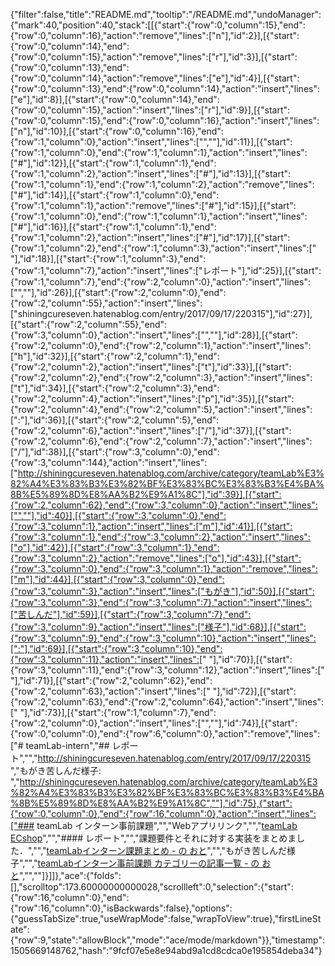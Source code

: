 {"filter":false,"title":"README.md","tooltip":"/README.md","undoManager":{"mark":40,"position":40,"stack":[[{"start":{"row":0,"column":15},"end":{"row":0,"column":16},"action":"remove","lines":["n"],"id":2}],[{"start":{"row":0,"column":14},"end":{"row":0,"column":15},"action":"remove","lines":["r"],"id":3}],[{"start":{"row":0,"column":13},"end":{"row":0,"column":14},"action":"remove","lines":["e"],"id":4}],[{"start":{"row":0,"column":13},"end":{"row":0,"column":14},"action":"insert","lines":["e"],"id":8}],[{"start":{"row":0,"column":14},"end":{"row":0,"column":15},"action":"insert","lines":["r"],"id":9}],[{"start":{"row":0,"column":15},"end":{"row":0,"column":16},"action":"insert","lines":["n"],"id":10}],[{"start":{"row":0,"column":16},"end":{"row":1,"column":0},"action":"insert","lines":["",""],"id":11}],[{"start":{"row":1,"column":0},"end":{"row":1,"column":1},"action":"insert","lines":["#"],"id":12}],[{"start":{"row":1,"column":1},"end":{"row":1,"column":2},"action":"insert","lines":["#"],"id":13}],[{"start":{"row":1,"column":1},"end":{"row":1,"column":2},"action":"remove","lines":["#"],"id":14}],[{"start":{"row":1,"column":0},"end":{"row":1,"column":1},"action":"remove","lines":["#"],"id":15}],[{"start":{"row":1,"column":0},"end":{"row":1,"column":1},"action":"insert","lines":["#"],"id":16}],[{"start":{"row":1,"column":1},"end":{"row":1,"column":2},"action":"insert","lines":["#"],"id":17}],[{"start":{"row":1,"column":2},"end":{"row":1,"column":3},"action":"insert","lines":[" "],"id":18}],[{"start":{"row":1,"column":3},"end":{"row":1,"column":7},"action":"insert","lines":["レポート"],"id":25}],[{"start":{"row":1,"column":7},"end":{"row":2,"column":0},"action":"insert","lines":["",""],"id":26}],[{"start":{"row":2,"column":0},"end":{"row":2,"column":55},"action":"insert","lines":["shiningcureseven.hatenablog.com/entry/2017/09/17/220315"],"id":27}],[{"start":{"row":2,"column":55},"end":{"row":3,"column":0},"action":"insert","lines":["",""],"id":28}],[{"start":{"row":2,"column":0},"end":{"row":2,"column":1},"action":"insert","lines":["h"],"id":32}],[{"start":{"row":2,"column":1},"end":{"row":2,"column":2},"action":"insert","lines":["t"],"id":33}],[{"start":{"row":2,"column":2},"end":{"row":2,"column":3},"action":"insert","lines":["t"],"id":34}],[{"start":{"row":2,"column":3},"end":{"row":2,"column":4},"action":"insert","lines":["p"],"id":35}],[{"start":{"row":2,"column":4},"end":{"row":2,"column":5},"action":"insert","lines":[":"],"id":36}],[{"start":{"row":2,"column":5},"end":{"row":2,"column":6},"action":"insert","lines":["/"],"id":37}],[{"start":{"row":2,"column":6},"end":{"row":2,"column":7},"action":"insert","lines":["/"],"id":38}],[{"start":{"row":3,"column":0},"end":{"row":3,"column":144},"action":"insert","lines":["http://shiningcureseven.hatenablog.com/archive/category/teamLab%E3%82%A4%E3%83%B3%E3%82%BF%E3%83%BC%E3%83%B3%E4%BA%8B%E5%89%8D%E8%AA%B2%E9%A1%8C"],"id":39}],[{"start":{"row":2,"column":62},"end":{"row":3,"column":0},"action":"insert","lines":["",""],"id":40}],[{"start":{"row":3,"column":0},"end":{"row":3,"column":1},"action":"insert","lines":["m"],"id":41}],[{"start":{"row":3,"column":1},"end":{"row":3,"column":2},"action":"insert","lines":["o"],"id":42}],[{"start":{"row":3,"column":1},"end":{"row":3,"column":2},"action":"remove","lines":["o"],"id":43}],[{"start":{"row":3,"column":0},"end":{"row":3,"column":1},"action":"remove","lines":["m"],"id":44}],[{"start":{"row":3,"column":0},"end":{"row":3,"column":3},"action":"insert","lines":["もがき"],"id":50}],[{"start":{"row":3,"column":3},"end":{"row":3,"column":7},"action":"insert","lines":["苦しんだ"],"id":59}],[{"start":{"row":3,"column":7},"end":{"row":3,"column":9},"action":"insert","lines":["様子"],"id":68}],[{"start":{"row":3,"column":9},"end":{"row":3,"column":10},"action":"insert","lines":[":"],"id":69}],[{"start":{"row":3,"column":10},"end":{"row":3,"column":11},"action":"insert","lines":[" "],"id":70}],[{"start":{"row":3,"column":11},"end":{"row":3,"column":12},"action":"insert","lines":[" "],"id":71}],[{"start":{"row":2,"column":62},"end":{"row":2,"column":63},"action":"insert","lines":[" "],"id":72}],[{"start":{"row":2,"column":63},"end":{"row":2,"column":64},"action":"insert","lines":[" "],"id":73}],[{"start":{"row":1,"column":7},"end":{"row":2,"column":0},"action":"insert","lines":["",""],"id":74}],[{"start":{"row":0,"column":0},"end":{"row":6,"column":0},"action":"remove","lines":["# teamLab-intern","## レポート","","http://shiningcureseven.hatenablog.com/entry/2017/09/17/220315  ","もがき苦しんだ様子:  ","http://shiningcureseven.hatenablog.com/archive/category/teamLab%E3%82%A4%E3%83%B3%E3%82%BF%E3%83%BC%E3%83%B3%E4%BA%8B%E5%89%8D%E8%AA%B2%E9%A1%8C",""],"id":75},{"start":{"row":0,"column":0},"end":{"row":16,"column":0},"action":"insert","lines":["### teamLab インターン事前課題","","Webアプリリンク","","[teamLab ECshop](http://ec2-18-220-5-204.us-east-2.compute.amazonaws.com:8080/product/list)","","#### レポート","","課題要件とそれに対する実装をまとめました．","","[teamLabインターン課題まとめ - の おと](http://shiningcureseven.hatenablog.com/entry/2017/09/17/220315)","","もがき苦しんだ様子","","[teamLabインターン事前課題 カテゴリーの記事一覧 - の おと](http://shiningcureseven.hatenablog.com/archive/category/teamLab%E3%82%A4%E3%83%B3%E3%82%BF%E3%83%BC%E3%83%B3%E4%BA%8B%E5%89%8D%E8%AA%B2%E9%A1%8C)","",""]}]]},"ace":{"folds":[],"scrolltop":173.60000000000028,"scrollleft":0,"selection":{"start":{"row":16,"column":0},"end":{"row":16,"column":0},"isBackwards":false},"options":{"guessTabSize":true,"useWrapMode":false,"wrapToView":true},"firstLineState":{"row":9,"state":"allowBlock","mode":"ace/mode/markdown"}},"timestamp":1505669148762,"hash":"9fcf07e5e8e94abd9a1cd8cdca0e195854deba34"}